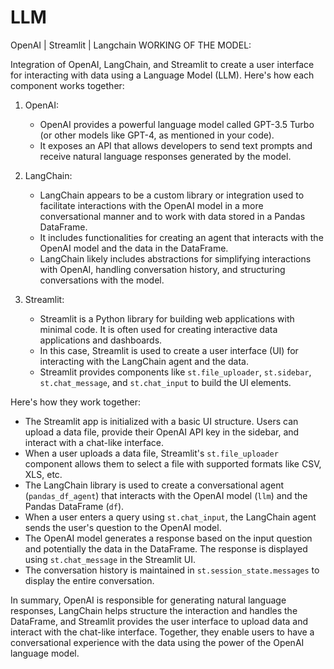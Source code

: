 # LLM
OpenAI | Streamlit | Langchain 
WORKING OF THE MODEL:

Integration of OpenAI, LangChain, and Streamlit to create a user interface for interacting with data using a Language Model (LLM). Here's how each component works together:

1. OpenAI:
   - OpenAI provides a powerful language model called GPT-3.5 Turbo (or other models like GPT-4, as mentioned in your code).
   - It exposes an API that allows developers to send text prompts and receive natural language responses generated by the model.

2. LangChain:
   - LangChain appears to be a custom library or integration used to facilitate interactions with the OpenAI model in a more conversational manner and to work with data stored in a Pandas DataFrame.
   - It includes functionalities for creating an agent that interacts with the OpenAI model and the data in the DataFrame.
   - LangChain likely includes abstractions for simplifying interactions with OpenAI, handling conversation history, and structuring conversations with the model.

3. Streamlit:
   - Streamlit is a Python library for building web applications with minimal code. It is often used for creating interactive data applications and dashboards.
   - In this case, Streamlit is used to create a user interface (UI) for interacting with the LangChain agent and the data.
   - Streamlit provides components like `st.file_uploader`, `st.sidebar`, `st.chat_message`, and `st.chat_input` to build the UI elements.

Here's how they work together:

- The Streamlit app is initialized with a basic UI structure. Users can upload a data file, provide their OpenAI API key in the sidebar, and interact with a chat-like interface.
- When a user uploads a data file, Streamlit's `st.file_uploader` component allows them to select a file with supported formats like CSV, XLS, etc.
- The LangChain library is used to create a conversational agent (`pandas_df_agent`) that interacts with the OpenAI model (`llm`) and the Pandas DataFrame (`df`).
- When a user enters a query using `st.chat_input`, the LangChain agent sends the user's question to the OpenAI model.
- The OpenAI model generates a response based on the input question and potentially the data in the DataFrame. The response is displayed using `st.chat_message` in the Streamlit UI.
- The conversation history is maintained in `st.session_state.messages` to display the entire conversation.

In summary, OpenAI is responsible for generating natural language responses, LangChain helps structure the interaction and handles the DataFrame, and Streamlit provides the user interface to upload data and interact with the chat-like interface. Together, they enable users to have a conversational experience with the data using the power of the OpenAI language model.
